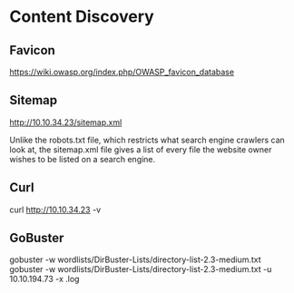 # Content Discovery

## Favicon

https://wiki.owasp.org/index.php/OWASP_favicon_database

## Sitemap

http://10.10.34.23/sitemap.xml

Unlike the robots.txt file, which restricts what search engine crawlers can look at, the sitemap.xml file gives a list of every file the website owner wishes to be listed on a search engine. 

## Curl

curl http://10.10.34.23 -v

## GoBuster

gobuster -w wordlists/DirBuster-Lists/directory-list-2.3-medium.txt
gobuster -w wordlists/DirBuster-Lists/directory-list-2.3-medium.txt -u 10.10.194.73 -x .log
